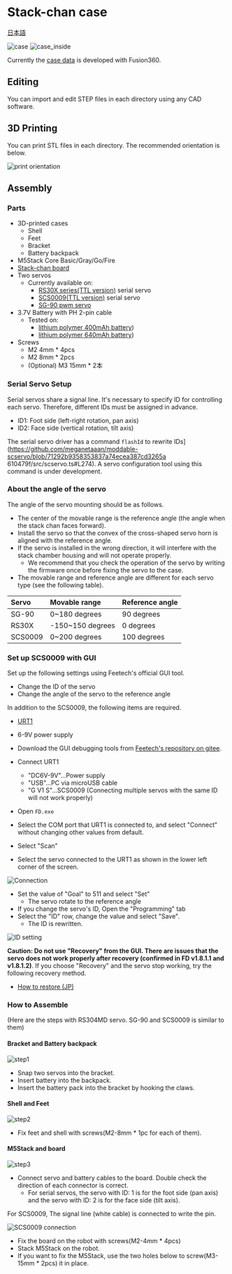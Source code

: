 # Stack-chan case

[日本語](./README_ja.md)

![case](./docs/images/case.jpg)
![case_inside](./docs/images/case_inside.jpg)

Currently the [case data](https://a360.co/3gcw960) is developed with Fusion360.

## Editing

You can import and edit STEP files in each directory using any CAD software.

## 3D Printing

You can print STL files in each directory.
The recommended orientation is below.

![print orientation](./docs/images/print_orientation.jpg)

## Assembly

### Parts

* 3D-printed cases
  * Shell
  * Feet
  * Bracket
  * Battery backpack
* M5Stack Core Basic/Gray/Go/Fire
* [Stack-chan board](../schematics/README.md)
* Two servos
  * Currently available on:
    * [RS30X series(TTL version)](https://www.vstone.co.jp/robotshop/index.php?main_page=product_info&products_id=2685) serial servo
    * [SCS0009(TTL version)](https://www.switch-science.com/catalog/8042/) serial servo
    * [SG-90 pwm servo](https://akizukidenshi.com/catalog/g/gM-08761/)
* 3.7V Battery with PH 2-pin cable
  * Tested on:
    * [lithium polymer 400mAh battery](https://www.sengoku.co.jp/mod/sgk_cart/detail.php?code=EEHD-4YZL))
    * [lithium polymer 640mAh battery](https://www.sengoku.co.jp/mod/sgk_cart/detail.php?code=EEHD-5GHY))
* Screws
  * M2 4mm * 4pcs
  * M2 8mm * 2pcs
  * (Optional) M3 15mm * 2本

### Serial Servo Setup

Serial servos share a signal line. It's necessary to specify ID for controlling each servo.
Therefore, different IDs must be assigned in advance.

- ID1: Foot side (left-right rotation, pan axis)
- ID2: Face side (vertical rotation, tilt axis)

The serial servo driver has a command `flashId` to rewrite IDs](https://github.com/meganetaaan/moddable-scservo/blob/71292b9358353837a74ecea387cd3265a 610479f/src/scservo.ts#L274). A servo configuration tool using this command is under development.

### About the angle of the servo

The angle of the servo mounting should be as follows.

- The center of the movable range is the reference angle (the angle when the stack chan faces forward).
- Install the servo so that the convex of the cross-shaped servo horn is aligned with the reference angle.
- If the servo is installed in the wrong direction, it will interfere with the stack chamber housing and will not operate properly.
  - We recommend that you check the operation of the servo by writing the firmware once before fixing the servo to the case.
- The movable range and reference angle are different for each servo type (see the following table).

|Servo |Movable range |Reference angle |
|:------|:---------|:------|
|SG-90 |0~180 degrees |90 degrees |
|RS30X |-150~150 degrees |0 degrees |
|SCS0009|0~200 degrees |100 degrees |

### Set up SCS0009 with GUI

Set up the following settings using Feetech's official GUI tool.

* Change the ID of the servo
* Change the angle of the servo to the reference angle

In addition to the SCS0009, the following items are required.

* [URT1](https://www.switch-science.com/catalog/7490/)
* 6-9V power supply

* Download the GUI debugging tools from [Feetech's repository on gitee](https://gitee.com/ftservo/fddebug).
* Connect URT1
  * "DC6V-9V"...Power supply
  * "USB"...PC via microUSB cable
  * "G V1 S"...SCS0009 (Connecting multiple servos with the same ID will not work properly)
* Open `FD.exe`
* Select the COM port that URT1 is connected to, and select "Connect" without changing other values from default.
* Select "Scan"
* Select the servo connected to the URT1 as shown in the lower left corner of the screen.

![Connection](./docs/images/connect.jpg)

* Set the value of "Goal" to 511 and select "Set"
  * The servo rotate to the reference angle
* If you change the servo's ID, Open the "Programming" tab
* Select the "ID" row, change the value and select "Save".
  * The ID is rewritten.

![ID setting](./docs/images/id.jpg)

__Caution: Do not use "Recovery" from the GUI. There are issues that the servo does not work properly after recovery (confirmed in FD v1.8.1.1 and v1.8.1.2)__.
If you choose "Recovery" and the servo stop working, try the following recovery method.

- [How to restore (JP)](https://drive.google.com/file/d/1AzPkGkHen-hhfPnCzJCY6UJheLU1gktv/view)

### How to Assemble

(Here are the steps with RS304MD servo. SG-90 and SCS0009 is similar to them)

#### Bracket and Battery backpack

![step1](./docs/videos/bracket.gif)

* Snap two servos into the bracket.
* Insert battery into the backpack.
* Insert the battery pack into the bracket by hooking the claws.

#### Shell and Feet

![step2](./docs/videos/shell_and_feet.gif)

* Fix feet and shell with screws(M2-8mm * 1pc for each of them).

#### M5Stack and board

![step3](./docs/videos/m5stack_and_board.gif)

* Connect servo and battery cables to the board. Double check the direction of each connector is correct.
  * For serial servos, the servo with ID: 1 is for the foot side (pan axis) and the servo with ID: 2 is for the face side (tilt axis).

For SCS0009, The signal line (white cable) is connected to write the pin.

![SCS0009 connection](./docs/images/scservo_cable_connection.jpg)

* Fix the board on the robot with screws(M2-4mm * 4pcs)
* Stack M5Stack on the robot.
* If you want to fix the M5Stack, use the two holes below to screw(M3-15mm * 2pcs) it in place.
